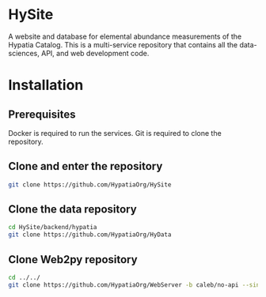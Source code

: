 # HySite

A website and database for elemental abundance measurements of the Hypatia Catalog. 
This is a multi-service repository that contains all the data-sciences, API, and web development code.

# Installation

## Prerequisites
Docker is required to run the services.
Git is required to clone the repository.

## Clone and enter the repository
```bash
git clone https://github.com/HypatiaOrg/HySite
```

## Clone the data repository
```bash
cd HySite/backend/hypatia
git clone https://github.com/HypatiaOrg/HyData
```

## Clone Web2py repository
```bash
cd ../../
git clone https://github.com/HypatiaOrg/WebServer -b caleb/no-api --single-branch web2py
```